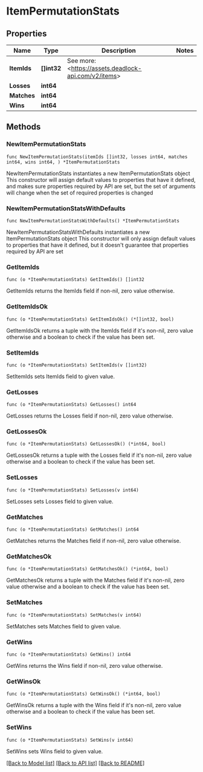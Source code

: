 # ItemPermutationStats

## Properties

Name | Type | Description | Notes
------------ | ------------- | ------------- | -------------
**ItemIds** | **[]int32** | See more: &lt;https://assets.deadlock-api.com/v2/items&gt; | 
**Losses** | **int64** |  | 
**Matches** | **int64** |  | 
**Wins** | **int64** |  | 

## Methods

### NewItemPermutationStats

`func NewItemPermutationStats(itemIds []int32, losses int64, matches int64, wins int64, ) *ItemPermutationStats`

NewItemPermutationStats instantiates a new ItemPermutationStats object
This constructor will assign default values to properties that have it defined,
and makes sure properties required by API are set, but the set of arguments
will change when the set of required properties is changed

### NewItemPermutationStatsWithDefaults

`func NewItemPermutationStatsWithDefaults() *ItemPermutationStats`

NewItemPermutationStatsWithDefaults instantiates a new ItemPermutationStats object
This constructor will only assign default values to properties that have it defined,
but it doesn't guarantee that properties required by API are set

### GetItemIds

`func (o *ItemPermutationStats) GetItemIds() []int32`

GetItemIds returns the ItemIds field if non-nil, zero value otherwise.

### GetItemIdsOk

`func (o *ItemPermutationStats) GetItemIdsOk() (*[]int32, bool)`

GetItemIdsOk returns a tuple with the ItemIds field if it's non-nil, zero value otherwise
and a boolean to check if the value has been set.

### SetItemIds

`func (o *ItemPermutationStats) SetItemIds(v []int32)`

SetItemIds sets ItemIds field to given value.


### GetLosses

`func (o *ItemPermutationStats) GetLosses() int64`

GetLosses returns the Losses field if non-nil, zero value otherwise.

### GetLossesOk

`func (o *ItemPermutationStats) GetLossesOk() (*int64, bool)`

GetLossesOk returns a tuple with the Losses field if it's non-nil, zero value otherwise
and a boolean to check if the value has been set.

### SetLosses

`func (o *ItemPermutationStats) SetLosses(v int64)`

SetLosses sets Losses field to given value.


### GetMatches

`func (o *ItemPermutationStats) GetMatches() int64`

GetMatches returns the Matches field if non-nil, zero value otherwise.

### GetMatchesOk

`func (o *ItemPermutationStats) GetMatchesOk() (*int64, bool)`

GetMatchesOk returns a tuple with the Matches field if it's non-nil, zero value otherwise
and a boolean to check if the value has been set.

### SetMatches

`func (o *ItemPermutationStats) SetMatches(v int64)`

SetMatches sets Matches field to given value.


### GetWins

`func (o *ItemPermutationStats) GetWins() int64`

GetWins returns the Wins field if non-nil, zero value otherwise.

### GetWinsOk

`func (o *ItemPermutationStats) GetWinsOk() (*int64, bool)`

GetWinsOk returns a tuple with the Wins field if it's non-nil, zero value otherwise
and a boolean to check if the value has been set.

### SetWins

`func (o *ItemPermutationStats) SetWins(v int64)`

SetWins sets Wins field to given value.



[[Back to Model list]](../README.md#documentation-for-models) [[Back to API list]](../README.md#documentation-for-api-endpoints) [[Back to README]](../README.md)


